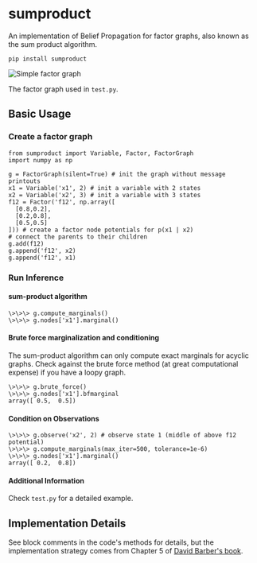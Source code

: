# sumproduct

An implementation of Belief Propagation for factor graphs, also known as the sum product algorithm.

```
pip install sumproduct
```

![Simple factor graph](http://f.cl.ly/items/2P021j2y3A2Q191F451h/unnamed0.png)

The factor graph used in `test.py`.

## Basic Usage

### Create a factor graph

```
from sumproduct import Variable, Factor, FactorGraph
import numpy as np

g = FactorGraph(silent=True) # init the graph without message printouts
x1 = Variable('x1', 2) # init a variable with 2 states
x2 = Variable('x2', 3) # init a variable with 3 states
f12 = Factor('f12', np.array([
  [0.8,0.2],
  [0.2,0.8],
  [0.5,0.5]
])) # create a factor node potentials for p(x1 | x2)
# connect the parents to their children
g.add(f12)
g.append('f12', x2)
g.append('f12', x1)
```

### Run Inference

#### sum-product algorithm

```
\>\>\> g.compute_marginals()
\>\>\> g.nodes['x1'].marginal()
```

#### Brute force marginalization and conditioning

The sum-product algorithm can only compute exact marginals for acyclic graphs. Check against the brute force method (at great computational expense) if you have a loopy graph.

```
\>\>\> g.brute_force()
\>\>\> g.nodes['x1'].bfmarginal
array([ 0.5,  0.5])
```

#### Condition on Observations

```
\>\>\> g.observe('x2', 2) # observe state 1 (middle of above f12 potential)
\>\>\> g.compute_marginals(max_iter=500, tolerance=1e-6)
\>\>\> g.nodes['x1'].marginal()
array([ 0.2,  0.8])
```
#### Additional Information

Check `test.py` for a detailed example.

## Implementation Details

See block comments in the code's methods for details, but the implementation strategy comes from Chapter 5 of [David Barber's book](http://web4.cs.ucl.ac.uk/staff/D.Barber/pmwiki/pmwiki.php?n=Brml.HomePage).
